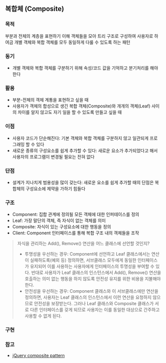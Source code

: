## 복합체 (Composite)

### 목적
부분과 전체의 계층을 표현하기 이해 객체들을 모아 트리 구조로 구성하여 사용자로 하여금 개별 객체와 복합 객체를 모두 동일하게 다룰 수 있도록 하는 패턴

### 동기
- 개별 객체와 복합 객체를 구분하기 위해 속성/코드 값을 기억하고 분기처리를 해야한다

### 활용
- 부분-전체의 객체 계통을 표현하고 싶을 때
- 사용자가 객체의 합성으로 생긴 복합 객체(Composite)와 개개의 객체(Leaf) 사이의 차이를 알지 않고도 자기 일을 할 수 있도록 만들고 싶을 때

### 이점
- 사용자 코드가 단순해진다: 기본 객체와 복합 객체를 구분하지 않고 일관되게 프로그래밍 할 수 있다
- 새로운 종류의 구성요소를 쉽게 추가할 수 있다: 새로운 요소가 추가되었다고 해서 사용자의 프로그램이 변경될 필요는 전혀 없다

### 단점
- 설계가 지나치게 범용성을 많이 갖는다: 새로운 요소를 쉽게 추가할 때의 단점은 복합체의 구성요소에 제약을 가하기 힘들다

### 구조
- Component: 집합 관계에 정의될 모든 객체에 대한 인퍼테이스를 정의
- Leaf: 가장 말단의 객체, 즉 자식이 없는 객체를 의미
- Composite: 자식이 있는 구성요소에 대한 행동을 정의
- Client: Component 인터페이스를 통해 복합 구조 내의 객체들을 조작

> 자식을 관리하는 Add(), Remove() 연산을 어느 클래스에 선언할 것인지?
> - 투명성을 우선하는 경우: Component에 선언하고 Leaf 클래스에서는 연산이 실패하도록(예외 등) 정의하면, 서브클래스 모두에게 동일한 인터페이스가 유지되어 이를 사용하는 사용자에게 인터페이스의 투명성을 부여할 수 있다. 반대로 사용자가 Leaf 클래스의 인스턴스에서 Add(), Remove() 연산을 호출하는 의미 없는 행동을 하지 않도록 안전성 유지를 위한 비용을 지불해야 한다.
> - 안전성을 우선하는 경우: Component 클래스와 이 서브클래스에만 연산을 정의하면, 사용자는 Leaf 클래스의 인스턴스에서 이런 연산을 요청하지 않으므로 안전성을 보장받는다. 그러나 Leaf 클래스와 Composite 클래스가 서로 다른 인터페이스를 갖게 되므로 사용자는 이를 동일한 대상으로 간주하고 사용할 수 없게 된다.

### 구현


### 참고
- [jQuery composite pattern](https://subscription.packtpub.com/book/web_development/9781785888687/1/ch01lvl1sec09/the-composite-pattern)
